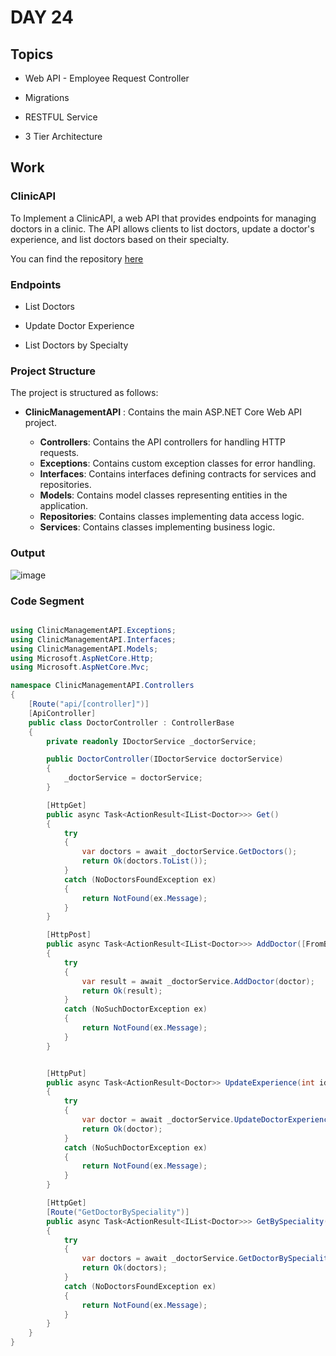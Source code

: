 # DAY 24

## Topics

- Web API - Employee Request Controller

- Migrations

- RESTFUL Service

- 3 Tier Architecture


## Work

### ClinicAPI

To Implement a ClinicAPI, a web API that provides endpoints for managing doctors in a clinic. The API allows clients to list doctors, update a doctor's experience, and list doctors based on their specialty.

You can find the repository [here](./ClinicManagementSolution)

### Endpoints

- List Doctors

- Update Doctor Experience

- List Doctors by Specialty

### Project Structure

The project is structured as follows:

- **ClinicManagementAPI** : Contains the main ASP.NET Core Web API project.

    - **Controllers**: Contains the API controllers for handling HTTP requests.
    - **Exceptions**: Contains custom exception classes for error handling.
    - **Interfaces**: Contains interfaces defining contracts for services and repositories.
    - **Models**: Contains model classes representing entities in the application.
    - **Repositories**: Contains classes implementing data access logic.
    - **Services**: Contains classes implementing business logic.


### Output 

![image](./day24.gif)


### Code Segment

```c#

using ClinicManagementAPI.Exceptions;
using ClinicManagementAPI.Interfaces;
using ClinicManagementAPI.Models;
using Microsoft.AspNetCore.Http;
using Microsoft.AspNetCore.Mvc;

namespace ClinicManagementAPI.Controllers
{
    [Route("api/[controller]")]
    [ApiController]
    public class DoctorController : ControllerBase
    {
        private readonly IDoctorService _doctorService;

        public DoctorController(IDoctorService doctorService)
        {
            _doctorService = doctorService;
        }

        [HttpGet]
        public async Task<ActionResult<IList<Doctor>>> Get()
        {
            try
            {
                var doctors = await _doctorService.GetDoctors();
                return Ok(doctors.ToList());
            }
            catch (NoDoctorsFoundException ex)
            {
                return NotFound(ex.Message);
            }
        }

        [HttpPost]
        public async Task<ActionResult<IList<Doctor>>> AddDoctor([FromBody]Doctor doctor)
        {
            try
            {
                var result = await _doctorService.AddDoctor(doctor);
                return Ok(result);
            }
            catch (NoSuchDoctorException ex)
            {
                return NotFound(ex.Message);
            }
        }


        [HttpPut]
        public async Task<ActionResult<Doctor>> UpdateExperience(int id, [FromBody]int experience)
        {
            try
            {
                var doctor = await _doctorService.UpdateDoctorExperience(id, experience);
                return Ok(doctor);
            }
            catch (NoSuchDoctorException ex)
            {
                return NotFound(ex.Message);
            }
        }

        [HttpGet]
        [Route("GetDoctorBySpeciality")]
        public async Task<ActionResult<IList<Doctor>>> GetBySpeciality(string speciality)
        {
            try
            {
                var doctors = await _doctorService.GetDoctorBySpeciality(speciality);
                return Ok(doctors);
            }
            catch (NoDoctorsFoundException ex)
            {
                return NotFound(ex.Message);
            }
        }
    }
}


```
